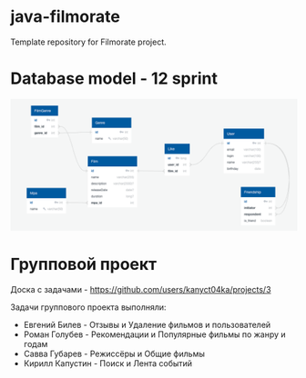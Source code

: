 # java-filmorate
Template repository for Filmorate project.

# Database model - 12 sprint
![diagram](/resources/db_model.png)

# Групповой проект
Доска с задачами - https://github.com/users/kanyct04ka/projects/3

Задачи группового проекта выполняли:
* Евгений Билев - Отзывы и Удаление фильмов и пользователей
* Роман Голубев - Рекомендации и Популярные фильмы по жанру и годам
* Савва Губарев - Режиссёры и Общие фильмы
* Кирилл Капустин - Поиск и Лента событий